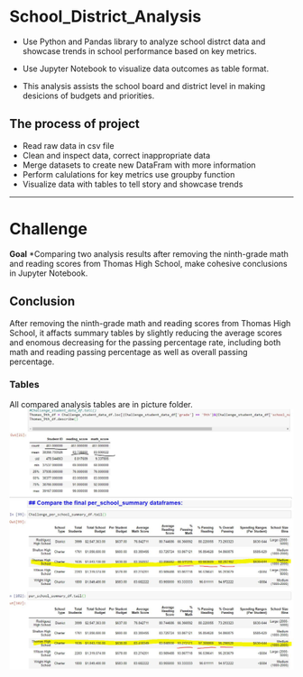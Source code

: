 # School_District_Analysis

* Use Python and Pandas library to analyze school distrct data and showcase trends in school performance based on key metrics.
* Use Jupyter Notebook to visualize data outcomes  as table format.

* This analysis assists the school board and district level in making desicions of budgets and priorities.

## The process of project

* Read raw data in csv file
* Clean and inspect data, correct inappropriate data
* Merge datasets to create new DataFram with more information
* Perform calulations for key metrics use groupby function
* Visualize data with tables to tell story and showcase trends

----------------------

# Challenge
**Goal**
*Comparing two analysis results after removing the ninth-grade math and reading scores from Thomas High School, make cohesive conclusions in Jupyter Notebook.

## Conclusion

After removing the ninth-grade math and reading scores from Thomas High School, it affacts summary tables by slightly reducing the average scores and enomous decreasing for the passing percentage rate, including both math and reading passing percentage  as well as overall passing percentage.

### Tables

All compared analysis tables are in picture folder.
![Thomas_9th_info](/Picture/Thomas_9th_info.jpg)
![final_compare_summary](/Picture/final_compare_summary.jpg)
